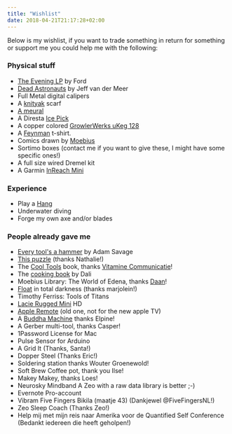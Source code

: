 ```yaml
---
title: "Wishlist"
date: 2018-04-21T21:17:28+02:00
---
```


Below is my wishlist, if you want to trade something in return for something or support me you could help me with the following:

### Physical stuff

*   [The Evening LP](https://www.merchbar.com/dance-electronic-edm/ford-902429/ford-the-evening-lp-vinyl) by Ford
*   [Dead Astronauts](https://www.amazon.com/Dead-Astronauts-Novel-Jeff-VanderMeer/dp/0374276803) by Jeff van der Meer
*   Full Metal digital calipers
*   A [knityak](https://knityak.com/) scarf
*   [A meural](https://meural.com)
*   A Diresta [Ice Pick](http://shop.jimmydiresta.com/ice-pick/)
*   A copper colored [GrowlerWerks uKeg 128](https://www.brouwland.com/nl/korting/d/growlerwerks-ukeg-128-verkoperd-3-8-l)
*   A [Feynman](https://teespring.com/new-feynman?tsmac=store&tsmic=fermats-library#pid=228&cid=5923&sid=front) t-shirt.
*   Comics drawn by [Moebius](http://nl.wikipedia.org/wiki/Jean_Giraud)
*   Sortimo boxes (contact me if you want to give these, I might have some specific ones!)
*   A full size wired Dremel kit
*   A Garmin [InReach Mini](https://buy.garmin.com/nl-NL/NL/p/592606)

### Experience

*   Play a [Hang](http://en.wikipedia.org/wiki/Hang_(instrument))
*   Underwater diving
*   Forge my own axe and/or blades

### People already gave me

*   [Every tool's a hammer](https://www.amazon.com/Every-Tools-Hammer-Life-What/dp/1982113472) by Adam Savage
*   [This puzzle](https://puzzle.lamingtondrive.com/) (thanks Nathalie!)
*   The [Cool Tools](https://www.bol.com/nl/p/cool-tools/9200000020982860/) book, thanks [Vitamine Communicatie](https://www.vitaminecommunicatie.nl/)!
*   The [cooking book](https://www.taschen.com/pages/en/catalogue/art/all/04639/facts.dali_les_diners_de_gala.htm?gclid=Cj0KEQjwg8i_BRCT9dHt5ZSGi90BEiQAItdjpMqOS3gORWwVrFL8DHsHtD0IkavXJryJbxaRuclqvKYaAnVa8P8HAQ) by Dali
*   Moebius Library: The World of Edena, thanks [Daan](https://www.linkedin.com/in/daanbuse?ppe=1)!
*   [Float](http://en.wikipedia.org/wiki/Isolation_tank) in total darkness (thanks marjolein!)
*   Timothy Ferriss: Tools of Titans
*   [Lacie Rugged Mini](http://www.lacie.com/us/products/product.htm?id=10564) HD
*   [Apple Remote](http://www.apple.com/nl/shop/product/MM4T2ZM/A/apple-remote) (old one, not for the new apple TV)
*   A [Buddha Machine](http://cargorecordsdirect.co.uk/collections/fm3-buddha-machines) thanks Elpine!
*   A Gerber multi-tool, thanks Casper!
*   1Password License for Mac
*   Pulse Sensor for Arduino
*   A Grid It (Thanks, Santa!)
*   Dopper Steel (Thanks Eric!)
*   Soldering station thanks Wouter Groenewold!
*   Soft Brew Coffee pot, thank you Ilse!
*   Makey Makey, thanks Loes!
*   Neurosky Mindband A Zeo with a raw data library is better ;-)
*   Evernote Pro-account
*   Vibram Five Fingers Bikila (maatje 43) (Dankjewel @FiveFingersNL!)
*   Zeo Sleep Coach (Thanks Zeo!)
*   Help mij met mijn reis naar Amerika voor de Quantified Self Conference (Bedankt iedereen die heeft geholpen!)